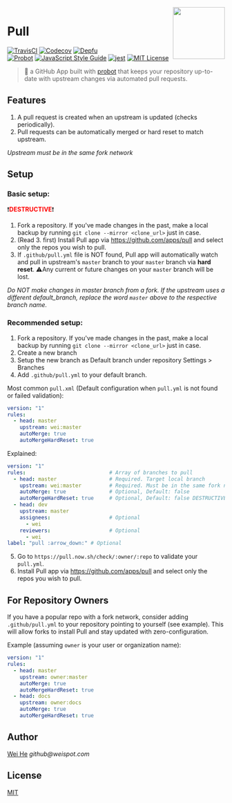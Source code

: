 <img align="right" width="120" height="120" src="https://user-images.githubusercontent.com/5880908/40619990-2deb6502-6265-11e8-88c3-f2bcbac74a42.png" />

# Pull

[![TravisCI](https://travis-ci.com/wei/pull.svg?branch=master)](https://travis-ci.com/wei/pull)
[![Codecov](https://codecov.io/gh/wei/pull/branch/master/graph/badge.svg)](https://codecov.io/gh/wei/pull)
[![Depfu](https://badges.depfu.com/badges/4a6fdae34a957e6c1ac11a83f6491162/overview.svg)](https://depfu.com/github/wei/pull)
<br/>
[![Probot](https://img.shields.io/badge/built%20with-probot-orange.svg)](https://probot.github.io/)
[![JavaScript Style Guide](https://img.shields.io/badge/code_style-standard-brightgreen.svg)](https://standardjs.com)
[![jest](https://facebook.github.io/jest/img/jest-badge.svg)](https://github.com/facebook/jest)
[![MIT License](https://img.shields.io/badge/license-MIT-blue.svg)](https://wei.mit-license.org)

> 🤖 a GitHub App built with [probot](https://github.com/probot/probot) that keeps your repository up-to-date with upstream changes via automated pull requests.


## Features

 1. A pull request is created when an upstream is updated (checks periodically).
 2. Pull requests can be automatically merged or hard reset to match upstream.

_Upstream must be in the same fork network_


## Setup

### Basic setup:
:exclamation:<span style="color:red">**DESTRUCTIVE**</span>:exclamation:
 1. Fork a repository. If you've made changes in the past, make a local backup by running `git clone --mirror <clone_url>` just in case.
 2. (Read 3. first) Install Pull app via https://github.com/apps/pull and select only the repos you wish to pull.
 3. If `.github/pull.yml` file is NOT found, Pull app will automatically watch and pull in upstream's `master` branch to your `master` branch via **hard reset**. :warning:Any current or future changes on your `master` branch will be lost.

_Do NOT make changes in master branch from a fork. If the upstream uses a different default_branch, replace the word `master` above to the respective branch name._


### Recommended setup:
 1. Fork a repository. If you've made changes in the past, make a local backup by running `git clone --mirror <clone_url>` just in case.
 2. Create a new branch
 3. Setup the new branch as Default branch under repository Settings > Branches
 4. Add `.github/pull.yml` to your default branch.

Most common `pull.xml` (Default configuration when `pull.yml` is not found or failed validation):
```yaml
version: "1"
rules:
  - head: master
    upstream: wei:master
    autoMerge: true
    autoMergeHardReset: true
```

Explained:
```yaml
version: "1"
rules:                           # Array of branches to pull
  - head: master                 # Required. Target local branch
    upstream: wei:master         # Required. Must be in the same fork network.
    autoMerge: true              # Optional, Default: false
    autoMergeHardReset: true     # Optional, Default: false DESTRUCTIVE!! Remove merge commits along with any changes to the target local branch
  - head: dev
    upstream: master
    assignees:                   # Optional
      - wei
    reviewers:                   # Optional
      - wei
label: "pull :arrow_down:" # Optional
```

 5. Go to `https://pull.now.sh/check/:owner/:repo` to validate your `pull.yml`.
 6. Install Pull app via https://github.com/apps/pull and select only the repos you wish to pull.


## For Repository Owners

If you have a popular repo with a fork network, consider adding `.github/pull.yml` to your repository pointing to yourself (see example). This will allow forks to install Pull and stay updated with zero-configuration.

Example (assuming `owner` is your user or organization name):
```yaml
version: "1"
rules:
  - head: master
    upstream: owner:master
    autoMerge: true
    autoMergeHardReset: true
  - head: docs
    upstream: owner:docs
    autoMerge: true
    autoMergeHardReset: true
```


## Author
[Wei He](https://github.com/wei) _github@weispot.com_


## License
[MIT](https://wei.mit-license.org)
